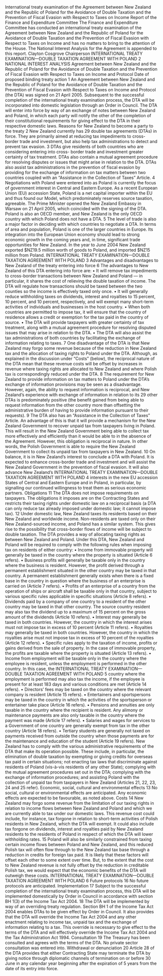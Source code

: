 International treaty examination of the Agreement between New Zealand and the Republic of Poland for the Avoidance of Double Taxation and the Prevention of Fiscal Evasion with Respect to Taxes on Income Report of the Finance and Expenditure Committee The Finance and Expenditure Committee has conducted an international treaty examination of the Agreement between New Zealand and the Republic of Poland for the Avoidance of Double Taxation and the Prevention of Fiscal Evasion with Respect to Taxes on Income and has no matters to bring to the attention of the House. The National Interest Analysis for the Agreement is appended to this report. Clayton Cosgrove Chairperson INTERNATIONAL TREATY EXAMINATION—DOUBLE TAXATION AGREEMENT WITH POLAND 2 NATIONAL INTEREST ANALYSIS Agreement between New Zealand and the Republic of Poland for the Avoidance of Double Taxation and the Prevention of Fiscal Evasion with Respect to Taxes on Income and Protocol Date of proposed binding treaty action 1 An Agreement between New Zealand and the Republic of Poland for the Avoidance of Double Taxation and the Prevention of Fiscal Evasion with Respect to Taxes on Income and Protocol (the DTA) was signed on 21 April 2005. Subsequent to the successful completion of the international treaty examination process, the DTA will be incorporated into domestic legislation through an Order in Council. The DTA will enter into force by way of an exchange of notes between New Zealand and Poland, in which each party will notify the other of the completion of their constitutional requirements for giving effect to the DTA in their respective domestic laws. Reasons for New Zealand to become a party to the treaty 2 New Zealand currently has 29 double tax agreements (DTAs) in force. They are primarily aimed at reducing tax impediments to cross-border trade and investment, but also help tax administrations to detect and prevent tax evasion. 3 DTAs give residents of both countries who are considering entering into cross- border trade and investment greater certainty of tax treatment. DTAs also contain a mutual agreement procedure for resolving disputes or issues that might arise in relation to the DTA. DTAs also assist tax administrations in the prevention of fiscal evasion by providing for the exchange of information on tax matters between two countries coupled with an “Assistance in the Collection of Taxes” Article. 4 Negotiations with Poland were entered into as Poland is currently the focus of government interest in Central and Eastern Europe. As a recent European Union (EU) accession State, Poland is a net capital importer within the EU and thus found our Model, which predominately reserves source taxation, agreeable. The Prime Minister opened the New Zealand Embassy in Warsaw on 21 April 2005, which coincided with the signing of the DTA. Poland is also an OECD member, and New Zealand is the only OECD country with which Poland does not have a DTA. 5 The level of trade is also a major factor in deciding with which countries to negotiate a DTA. In terms of area and population, Poland is one of the larger countries in Europe. Its integration into the European Union economy should lead to strong economic growth in the coming years and, in time, significant trade opportunities for New Zealand. In the year to June 2004 New Zealand exported $NZ19.5 million worth of goods to Poland, and imported $NZ15 million from Poland. INTERNATIONAL TREATY EXAMINATION—DOUBLE TAXATION AGREEMENT WITH POLAND 3 Advantages and disadvantages to New Zealand of the treaty entering into force 6 The advantages to New Zealand of this DTA entering into force are: • It will remove tax impediments to cross-border transactions between New Zealand and Poland — in particular, it shares the cost of relieving the double taxation of income. The DTA will regulate how transactions should be taxed between the two counties so the income is effectively taxed only once. • It will generally reduce withholding taxes on dividends, interest and royalties to 15 percent, 10 percent, and 10 percent, respectively, and will exempt many short-term activities of individuals and businesses in the host country. • When both countries are permitted to impose tax, it will ensure that the country of residence allows a credit or exemption for the tax paid in the country of source. • The DTA will provide taxpayers with greater certainty of tax treatment, along with a mutual agreement procedure for resolving disputed issues that may arise in relation to the DTA. • The DTA will also assist the tax administrations of both countries by facilitating the exchange of information relating to taxes. 7 One disadvantage of the DTA is that New Zealand may forgo some revenue because of the reduction in New Zealand tax and the allocation of taxing rights to Poland under the DTA. Although, as explained in the discussion under “Costs” (below), the reciprocal nature of the DTA mean that these revenue costs will be offset by increases in revenue where taxing rights are allocated to New Zealand and where Polish tax is correspondingly reduced under the DTA. 8 The requirement for New Zealand to provide information on tax matters to Poland under the DTA’s exchange of information provisions may be seen as a disadvantage. However, again, the ability to request information is reciprocal, and New Zealand’s experience with exchange of information in relation to its 29 other DTAs is predominately positive (the benefit gained from being able to request information from the other country more than offsetting the administrative burden of having to provide information pursuant to their requests). 9 The DTA also has an “Assistance in the Collection of Taxes” Article. An advantage of this is that it will provide a mechanism for the New Zealand Government to recover unpaid tax from taxpayers living in Poland. This will result in the New Zealand Government being able to collect tax more effectively and efficiently than it would be able to in the absence of the Agreement. However, this obligation is reciprocal in nature. In other words, the Polish Government is able to require the New Zealand Government to collect its unpaid tax from taxpayers in New Zealand. 10 On balance, it is in New Zealand’s interest to conclude a DTA with Poland. It is expected to enhance cross-border trade and investment and will assist the New Zealand Government in the prevention of fiscal evasion. It will also advance New Zealand’s INTERNATIONAL TREATY EXAMINATION—DOUBLE TAXATION AGREEMENT WITH POLAND 4 interests in the new EU accession States of Central and Eastern Europe and in Poland, in particular, by signalling our continued willingness to treat them as serious economic partners. Obligations 11 The DTA does not impose requirements on taxpayers. The obligations it imposes are on the Contracting States and restricts their taxing rights under domestic law on a reciprocal basis (a DTA can only reduce tax already imposed under domestic law; it cannot impose tax). 12 Under domestic law, New Zealand taxes its residents based on their New Zealand and worldwide income. Non-residents are taxed only on their New Zealand-sourced income, and Poland has a similar system. This gives rise to the possibility that cross-border flows of income will be subject to double taxation. The DTA provides a way of allocating taxing rights as between New Zealand and Poland. Under this DTA, New Zealand and Poland will be required to comply with the following rules when imposing tax on residents of either country: • Income from immovable property will generally be taxed in the country where the property is situated (Article 6 refers). • Business profits will generally be taxable only in the country where the business is resident. However, the profit derived through a permanent establishment situated in the other country may be taxed in that country. A permanent establishment generally exists when there is a fixed base in the country in question where the business of an enterprise is carried on (Article 7 refers). • Profits of an enterprise of a country from the operation of ships or aircraft shall be taxable only in that country, subject to various specific rules applicable in specific situations (Article 8 refers). • Dividends paid by a company of one country to a resident of the other country may be taxed in that other country. The source country resident may also tax the dividend up to a maximum of 15 percent on the gross amount of the dividends (Article 10 refers). • Interest may generally be taxed in both countries. However, the country in which the interest arises must not impose tax in excess of 10 percent (Article 11 refers). • Royalties may generally be taxed in both countries. However, the country in which the royalties arise must not impose tax in excess of 10 percent of the royalties (Article 12 refers). • Specific rules apply to the taxation of income, profits or gains derived from the sale of property. In the case of immovable property, the profits are taxable where the property is situated (Article 13 refers). • Income from employment will be taxable only in the country where the employee is resident, unless the employment is performed in the other country. In this case, the INTERNATIONAL TREATY EXAMINATION—DOUBLE TAXATION AGREEMENT WITH POLAND 5 country where the employment is performed may also tax the income, if the employee is present for at least 183 days and various conditions are met (Article 14 refers). • Directors’ fees may be taxed on the country where the relevant company is resident (Article 15 refers). • Entertainers and sportspersons may be taxed in the country in which the activities of the sportsperson or entertainer take place (Article 16 refers). • Pensions and annuities are only taxable in the country where the recipient is resident. Any alimony or maintenance payments are also only taxable in the country where the payment was made (Article 17 refers). • Salaries and wages for services to a Government of one country are generally exempt from tax in the other country (Article 18 refers). • Tertiary students are generally not taxed on payments received from outside the country when those payments are for the maintenance and education of the student (Article 19 refers). New Zealand has to comply with the various administrative requirements of the DTA that make its operation possible. These include, in particular, the elimination of double taxation by exempting or giving credits for overseas tax paid in certain situations; not enacting tax laws that discriminate against residents of Poland (vis-à-vis residents of any other State); complying with the mutual agreement procedures set out in the DTA; complying with the exchange of information procedures; and assisting Poland with the collection of unpaid tax from taxpayers in New Zealand (Articles 21, 22, 23, 24 and 25 refer). Economic, social, cultural and environmental effects 13 No social, cultural or environmental effects are anticipated. Any economic effects are expected to be favourable, as noted above. Costs 14 New Zealand may forgo some revenue from the limitation of our taxing rights in relation to income flows between New Zealand and Poland and which we are currently able to tax under our domestic laws. This revenue cost could include, for instance, tax forgone in relation to short-term activities of Polish residents in New Zealand, which the DTA will exempt. It could also include tax forgone on dividends, interest and royalties paid by New Zealand residents to the residents of Poland in respect of which the DTA will lower withholding rates. 15 Poland will also be similarly constrained from taxing certain income flows between Poland and New Zealand, and this reduced Polish tax will often flow through to the New Zealand tax base through a reduction in credits for foreign tax paid. It is likely that these factors will offset each other to some extent over time. But, to the extent that the cost to New Zealand revenue is not fully offset by the reduction in creditable Polish tax, we would expect that the economic benefits of the DTA will outweigh these costs. INTERNATIONAL TREATY EXAMINATION—DOUBLE TAXATION AGREEMENT WITH POLAND 6 Future protocols 16 No future protocols are anticipated. Implementation 17 Subject to the successful completion of the international treaty examination process, this DTA will be implemented domestically by Order in Council in accordance with section BH 1(3) of the Income Tax Act 2004. 18 The DTA will be implemented by way of an overriding treaty regulation. Section BH 1 of the Income Tax Act 2004 enables DTAs to be given effect by Order in Council. It also provides that the DTA will override the Income Tax Act 2004 and any other enactment relating to income tax, unpaid tax and the exchange of information relating to a tax. This override is necessary to give effect to the terms of the DTA and will effectively override the Income Tax Act 2004 and the Tax Administration Act 1994. Consultation 19 The Treasury has been consulted and agrees with the terms of the DTA. No private sector consultation was entered into. Withdrawal or denunciation 20 Article 28 of the DTA provides that either Contracting State may terminate the DTA by giving notice through diplomatic channels of termination on or before 30 June in any calendar year beginning after the expiration of 5 years from the date of its entry into force.